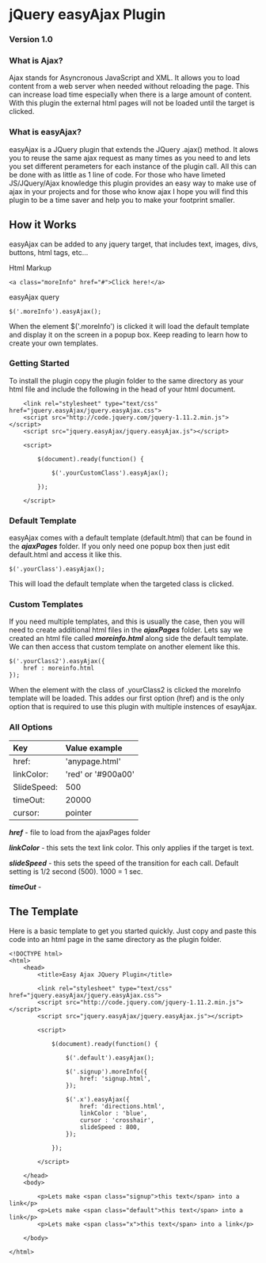 # jQuery easyAjax Plugin

### Version 1.0

### What is Ajax?

Ajax stands for Asyncronous JavaScript and XML. It allows you to load content from a web server when needed without reloading the page. This can increase load time especially when there is a large amount of content. With this plugin the external html pages will not be loaded until the target is clicked.

### What is easyAjax?

easyAjax is a JQuery plugin that extends the JQuery .ajax() method. It alows you to reuse the same ajax request as many times as you need to and lets you set different perameters for each instance of the plugin call. All this can be done with as little as 1 line of code. For those who have limeted JS/JQuery/Ajax knowledge this plugin provides an easy way to make use of ajax in your projects and for those who know ajax I hope you will find this plugin to be a time saver and help you to make your footprint smaller.
 
## How it Works

easyAjax can be added to any jquery target, that includes text, images, divs, buttons, html tags, etc... 

Html Markup

~~~
<a class="moreInfo" href="#">Click here!</a>
~~~

easyAjax query

~~~
$('.moreInfo').easyAjax();
~~~

When the element $('.moreInfo') is clicked it will load the default template and display it on the screen in a popup box. Keep reading to learn how to create your own templates.

### Getting Started

To install the plugin copy the plugin folder to the same directory as your html file and include the following in the head of your html document.

~~~
	<link rel="stylesheet" type="text/css" href="jquery.easyAjax/jquery.easyAjax.css">
	<script src="http://code.jquery.com/jquery-1.11.2.min.js"></script>
	<script src="jquery.easyAjax/jquery.easyAjax.js"></script>
 
	<script>

		$(document).ready(function() {
		
			$('.yourCustomClass').easyAjax();
			
		});
		
	</script>
~~~

### Default Template

easyAjax comes with a default template (default.html) that can be found in the ***ajaxPages*** folder. If you only need one popup box then just edit default.html and access it like this.

~~~
$('.yourClass').easyAjax();
~~~

This will load the default template when the targeted class is clicked.

### Custom Templates
If you need multiple templates, and this is usually the case, then you will need to create additional html files in the ***ajaxPages*** folder. Lets say we created an html file called ***moreinfo.html*** along side the default template. We can then access that custom template on another element like this.

~~~
$('.yourClass2').easyAjax({
	href : moreinfo.html
});
~~~
When the element with the class of .yourClass2 is clicked the moreInfo template will be loaded. This addes our first option (href) and is the only option that is required to use this plugin with multiple instences of esayAjax.

### All Options
| Key           | Value example          | 
|:------------- | :--------------------  |
| href:         | 'anypage.html'         |         
| linkColor:    | 'red' or '#900a00'     |         
| SlideSpeed:   | 500                    | 
| timeOut:      | 20000                  | 
| cursor:       | pointer                | 

***href*** - file to load from the ajaxPages folder

***linkColor*** - this sets the text link color. This only applies if the target is text.

***slideSpeed*** - this sets the speed of the transition for each call. Default setting is 1/2 second (500). 1000 = 1 sec.

***timeOut*** -          


## The Template
Here is a basic template to get you started quickly. Just copy and paste this code into an html page in the same directory as the plugin folder.

~~~
<!DOCTYPE html>
<html>
	<head>
		<title>Easy Ajax JQuery Plugin</title>

		<link rel="stylesheet" type="text/css" href="jquery.easyAjax/jquery.easyAjax.css">
		<script src="http://code.jquery.com/jquery-1.11.2.min.js"></script>
		<script src="jquery.easyAjax/jquery.easyAjax.js"></script>
 
		<script>

			$(document).ready(function() {
			
				$('.default').easyAjax();

				$('.signup').moreInfo({
					href: 'signup.html',
				});

				$('.x').easyAjax({
					href: 'directions.html',
					linkColor : 'blue',
					cursor : 'crosshair',
					slideSpeed : 800,
				});

			});

		</script>

	</head>
	<body>

		<p>Lets make <span class="signup">this text</span> into a link</p>
		<p>Lets make <span class="default">this text</span> into a link</p>
		<p>Lets make <span class="x">this text</span> into a link</p>

	</body>

</html>
~~~
